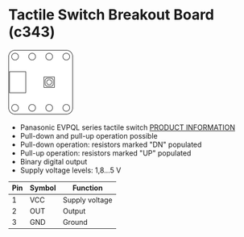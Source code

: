 # Tactile Switch Breakout Board (c343)
![Tactile Switch Breakout Board (c343)](../../assets/outline-c343.png)

* Panasonic EVPQL series tactile switch [PRODUCT INFORMATION](https://industry.panasonic.eu/products/components/switches/light-touch-tactile-switches?utm_campaign=iot-components&utm_medium=github&utm_source=page-c343)
* Pull-down and pull-up operation possible
* Pull-down operation: resistors marked "DN" populated
* Pull-up operation: resistors marked "UP" populated
* Binary digital output
* Supply voltage levels: 1,8...5 V

| Pin | Symbol | Function       |
|-----|--------|----------------|
| 1   | VCC    | Supply voltage |
| 2   | OUT    | Output         |
| 3   | GND    | Ground         |
